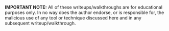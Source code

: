**IMPORTANT NOTE:** All of these writeups/walkthroughs are for educational purposes only. In no way does the author endorse, or is responsible for, the malicious use of any tool or technique discussed here and in any subsequent writeup/walkthrough.
